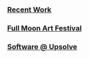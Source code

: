 ### [Recent Work](https://docs.google.com/presentation/d/1v8044F0o_EVV_rFm373C57hM1t31wniS24btySRDUeg/edit#slide=id.g2dcdfd12eea_0_4)
### [Full Moon Art Festival](zevezev.github.io/fullmoonartfestival)
### [Software @ Upsolve](https://upsolve.org/)
